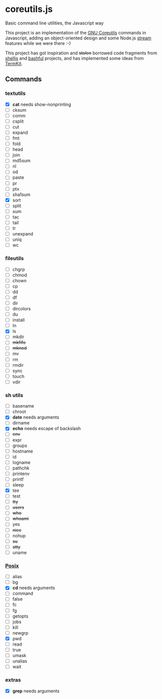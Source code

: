 coreutils.js
============

Basic command line utilities, the Javascript way


This project is an implementation of the
[GNU Coreutils](http://www.gnu.org/software/coreutils) commands in Javascript,
adding an object-oriented design and some Node.js
[stream](http://nodejs.org/api/stream.html) features while we were there :-)

This project has got inspiration and ~~stolen~~ borrowed code fragments from
[shelljs](https://github.com/arturadib/shelljs) and
[bashful](https://github.com/substack/bashful) projects, and has implemented
some ideas from [TermKit](http://acko.net/blog/on-termkit).


Commands
--------

### textutils
- [x] **cat** needs show-nonprinting
- [ ] cksum
- [ ] comm
- [ ] csplit
- [ ] cut
- [ ] expand
- [ ] fmt
- [ ] fold
- [ ] head
- [ ] join
- [ ] md5sum
- [ ] nl
- [ ] od
- [ ] paste
- [ ] pr
- [ ] ptx
- [ ] sha1sum
- [x] sort
- [ ] split
- [ ] sum
- [ ] tac
- [ ] tail
- [ ] tr
- [ ] unexpand
- [ ] uniq
- [ ] wc

### fileutils
- [ ] chgrp
- [ ] chmod
- [ ] chown
- [ ] cp
- [ ] dd
- [ ] df
- [ ] dir
- [ ] dircolors
- [ ] du
- [ ] install
- [ ] ln
- [x] ls
- [ ] mkdir
- [ ] ~~mkfifo~~
- [ ] ~~mknod~~
- [ ] mv
- [ ] rm
- [ ] rmdir
- [ ] sync
- [ ] touch
- [ ] vdir

### sh utils
- [ ] basename
- [ ] chroot
- [x] **date** needs arguments
- [ ] dirname
- [x] **echo** needs escape of backslash
- [ ] ~~env~~
- [ ] expr
- [ ] groups
- [ ] hostname
- [ ] id
- [ ] logname
- [ ] pathchk
- [ ] printenv
- [ ] printf
- [ ] sleep
- [x] tee
- [ ] test
- [ ] ~~tty~~
- [ ] ~~users~~
- [ ] ~~who~~
- [ ] ~~whoami~~
- [ ] yes
- [ ] ~~nice~~
- [ ] nohup
- [ ] ~~su~~
- [ ] ~~stty~~
- [ ] uname

### [Posix](http://pubs.opengroup.org/onlinepubs/009604599/utilities/xcu_chap02.html#tag_02_09_01_01)
- [ ] alias
- [ ] bg
- [x] **cd** needs arguments
- [ ] command
- [ ] false
- [ ] fc
- [ ] fg
- [ ] getopts
- [ ] jobs
- [ ] kill
- [ ] newgrp
- [x] pwd
- [ ] read
- [ ] true
- [ ] umask
- [ ] unalias
- [ ] wait

### extras
- [x] **grep** needs arguments
